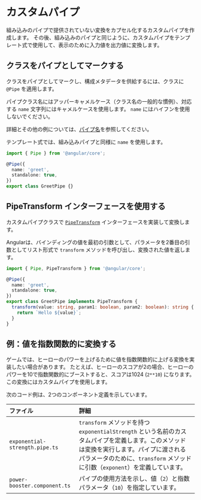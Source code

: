 # カスタムパイプ

組み込みのパイプで提供されていない変換をカプセル化するカスタムパイプを作成します。
その後、組み込みのパイプと同じように、カスタムパイプをテンプレート式で使用して、表示のために入力値を出力値に変換します。

## クラスをパイプとしてマークする

クラスをパイプとしてマークし、構成メタデータを供給するには、クラスに `@Pipe` を適用します。

パイプクラス名にはアッパーキャメルケース（クラス名の一般的な慣例）、対応する `name` 文字列にはキャメルケースを使用します。
`name` にはハイフンを使用しないでください。

詳細とその他の例については、[パイプ名](/style-guide#pipe-names "Angular コーディングスタイルガイドのパイプ名")を参照してください。

テンプレート式では、組み込みパイプと同様に `name` を使用します。

```ts
import { Pipe } from '@angular/core';

@Pipe({
  name: 'greet',
  standalone: true,
})
export class GreetPipe {}
```

## PipeTransform インターフェースを使用する

カスタムパイプクラスで [`PipeTransform`](/api/core/PipeTransform "PipeTransform の API リファレンス") インターフェースを実装して変換します。

Angularは、バインディングの値を最初の引数として、パラメータを2番目の引数としてリスト形式で `transform` メソッドを呼び出し、変換された値を返します。

```ts
import { Pipe, PipeTransform } from '@angular/core';

@Pipe({
  name: 'greet',
  standalone: true,
})
export class GreetPipe implements PipeTransform {
  transform(value: string, param1: boolean, param2: boolean): string {
    return `Hello ${value}`;
  }
}
```

## 例：値を指数関数的に変換する

ゲームでは、ヒーローのパワーを上げるために値を指数関数的に上げる変換を実装したい場合があります。
たとえば、ヒーローのスコアが2の場合、ヒーローのパワーを10で指数関数的にブーストすると、スコアは1024 (`2**10`) になります。
この変換にはカスタムパイプを使用します。

次のコード例は、2つのコンポーネント定義を示しています。

| ファイル                          | 詳細 |
|:---                            |:---     |
| `exponential-strength.pipe.ts` | `transform` メソッドを持つ `exponentialStrength` という名前のカスタムパイプを定義します。このメソッドは変換を実行します。パイプに渡されるパラメータのために、`transform` メソッドに引数（`exponent`）を定義しています。 |
| `power-booster.component.ts`   | パイプの使用方法を示し、値（`2`）と指数パラメータ（`10`）を指定しています。                                                                                                                   |

<docs-code-multifile>
  <docs-code header="src/app/exponential-strength.pipe.ts" language="ts" path="adev/src/content/examples/pipes/src/app/exponential-strength.pipe.ts"/>
  <docs-code header="src/app/power-booster.component.ts" language="ts" path="adev/src/content/examples/pipes/src/app/power-booster.component.ts"/>
</docs-code-multifile>
